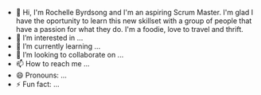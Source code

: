 - 👋 Hi, I'm Rochelle Byrdsong and I'm an aspiring Scrum Master. I'm glad I have the oportunity to learn this new skillset with a group of people that have a passion for what they do.  I'm a foodie, love to travel and thrift.
- 👀 I’m interested in ...
- 🌱 I’m currently learning ...
- 💞️ I’m looking to collaborate on ...
- 📫 How to reach me ...
- 😄 Pronouns: ...
- ⚡ Fun fact: ...

<!---
rybyrdsong/rybyrdsong is a ✨ special ✨ repository because its `README.md` (this file) appears on your GitHub profile.
You can click the Preview link to take a look at your changes.
--->

